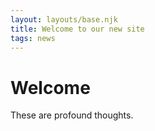 ```yaml
---
layout: layouts/base.njk
title: Welcome to our new site
tags: news
---
```


# Welcome

These are profound thoughts.